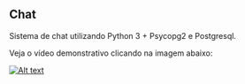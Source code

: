 ## Chat
Sistema de chat utilizando Python 3 + Psycopg2 e Postgresql.

Veja o vídeo demonstrativo clicando na imagem abaixo:

[![Alt text](https://img.youtube.com/vi/PTlCY4upzyY/0.jpg)](https://www.youtube.com/watch?v=PTlCY4upzyY)
